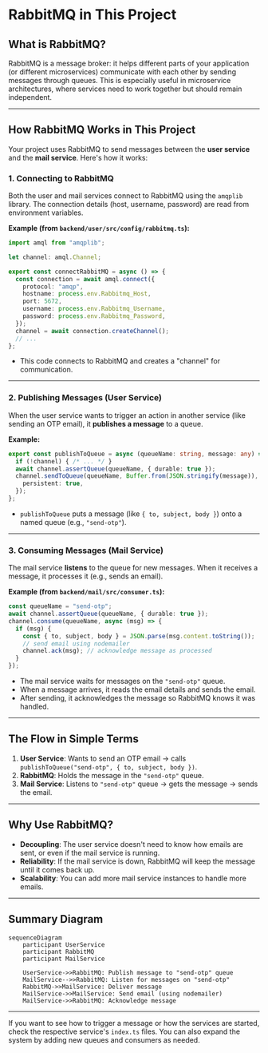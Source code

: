 # RabbitMQ in This Project

## What is RabbitMQ?

RabbitMQ is a message broker: it helps different parts of your application (or different microservices) communicate with each other by sending messages through queues. This is especially useful in microservice architectures, where services need to work together but should remain independent.

---

## How RabbitMQ Works in This Project

Your project uses RabbitMQ to send messages between the **user service** and the **mail service**. Here's how it works:

### 1. Connecting to RabbitMQ

Both the user and mail services connect to RabbitMQ using the `amqplib` library. The connection details (host, username, password) are read from environment variables.

**Example (from `backend/user/src/config/rabbitmq.ts`):**
```ts
import amql from "amqplib";

let channel: amql.Channel;

export const connectRabbitMQ = async () => {
  const connection = await amql.connect({
    protocol: "amqp",
    hostname: process.env.Rabbitmq_Host,
    port: 5672,
    username: process.env.Rabbitmq_Username,
    password: process.env.Rabbitmq_Password,
  });
  channel = await connection.createChannel();
  // ...
};
```
- This code connects to RabbitMQ and creates a "channel" for communication.

---

### 2. Publishing Messages (User Service)

When the user service wants to trigger an action in another service (like sending an OTP email), it **publishes a message** to a queue.

**Example:**
```ts
export const publishToQueue = async (queueName: string, message: any) => {
  if (!channel) { /* ... */ }
  await channel.assertQueue(queueName, { durable: true });
  channel.sendToQueue(queueName, Buffer.from(JSON.stringify(message)), {
    persistent: true,
  });
};
```
- `publishToQueue` puts a message (like `{ to, subject, body }`) onto a named queue (e.g., `"send-otp"`).

---

### 3. Consuming Messages (Mail Service)

The mail service **listens** to the queue for new messages. When it receives a message, it processes it (e.g., sends an email).

**Example (from `backend/mail/src/consumer.ts`):**
```ts
const queueName = "send-otp";
await channel.assertQueue(queueName, { durable: true });
channel.consume(queueName, async (msg) => {
  if (msg) {
    const { to, subject, body } = JSON.parse(msg.content.toString());
    // send email using nodemailer
    channel.ack(msg); // acknowledge message as processed
  }
});
```
- The mail service waits for messages on the `"send-otp"` queue.
- When a message arrives, it reads the email details and sends the email.
- After sending, it acknowledges the message so RabbitMQ knows it was handled.

---

## The Flow in Simple Terms

1. **User Service**: Wants to send an OTP email → calls `publishToQueue("send-otp", { to, subject, body })`.
2. **RabbitMQ**: Holds the message in the `"send-otp"` queue.
3. **Mail Service**: Listens to `"send-otp"` queue → gets the message → sends the email.

---

## Why Use RabbitMQ?

- **Decoupling**: The user service doesn't need to know how emails are sent, or even if the mail service is running.
- **Reliability**: If the mail service is down, RabbitMQ will keep the message until it comes back up.
- **Scalability**: You can add more mail service instances to handle more emails.

---

## Summary Diagram

```mermaid
sequenceDiagram
    participant UserService
    participant RabbitMQ
    participant MailService

    UserService->>RabbitMQ: Publish message to "send-otp" queue
    MailService-->>RabbitMQ: Listen for messages on "send-otp"
    RabbitMQ->>MailService: Deliver message
    MailService->>MailService: Send email (using nodemailer)
    MailService->>RabbitMQ: Acknowledge message
```

---

If you want to see how to trigger a message or how the services are started, check the respective service's `index.ts` files. You can also expand the system by adding new queues and consumers as needed.
